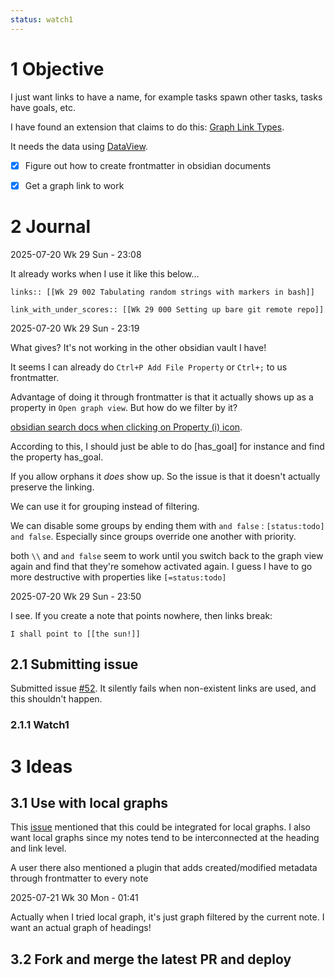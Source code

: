 ```yaml
---
status: watch1
---
```


# 1 Objective

I just want links to have a name, for example tasks spawn other tasks, tasks have goals, etc.

I have found an extension that claims to do this: [Graph Link Types](https://github.com/natefrisch01/Graph-Link-Types).

It needs the data using [DataView](https://github.com/blacksmithgu/obsidian-dataview).

- [x] Figure out how to create frontmatter in obsidian documents
- [x] Get a graph link to work


# 2 Journal

2025-07-20 Wk 29 Sun - 23:08

It already works when I use it like this below...

```
links:: [[Wk 29 002 Tabulating random strings with markers in bash]]

link_with_under_scores:: [[Wk 29 000 Setting up bare git remote repo]]
```

2025-07-20 Wk 29 Sun - 23:19

What gives? It's not working in the other obsidian vault I have!

It seems I can already do `Ctrl+P Add File Property` or `Ctrl+;` to us frontmatter.

Advantage of doing it through frontmatter is that it actually shows up as a property in `Open graph view`.  But how do we filter by it?

[obsidian search docs when clicking on Property (i) icon](https://help.obsidian.md/plugins/search).

According to this, I should just be able to do [has_goal] for instance and find the property has_goal.

If you allow orphans it *does* show up. So the issue is that it doesn't actually preserve the linking.

We can use it for grouping instead of filtering. 

We can disable some groups by ending them with `and false` : `[status:todo] and false`. Especially since groups override one another with priority.

both `\\` and `and false` seem to work until you switch back to the graph view again and find that they're somehow activated again. I guess I have to go more destructive with properties like `[=status:todo]` 

2025-07-20 Wk 29 Sun - 23:50

I see. If you create a note that points nowhere, then links break:

```
I shall point to [[the sun!]]
```

## 2.1 Submitting issue

Submitted issue [#52](https://github.com/natefrisch01/Graph-Link-Types/issues/52). It silently fails when non-existent links are used, and this shouldn't happen.

### 2.1.1 Watch1

# 3 Ideas

## 3.1 Use with local graphs

 

This [issue](https://github.com/natefrisch01/Graph-Link-Types/issues/22) mentioned that this could be integrated for local graphs. I also want local graphs since my notes tend to be interconnected at the heading and link level.

A user there also mentioned a plugin that adds created/modified metadata through frontmatter to every note

2025-07-21 Wk 30 Mon - 01:41

Actually when I tried local graph, it's just graph filtered by the current note. I want an actual graph of headings!

## 3.2 Fork and merge the latest PR and deploy 